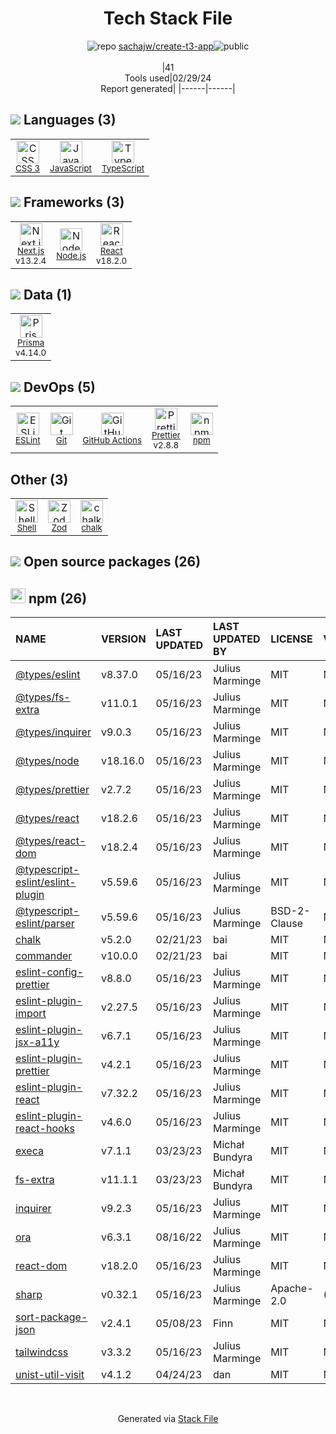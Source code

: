 <!--
&lt;--- Readme.md Snippet without images Start ---&gt;
## Tech Stack
sachajw/create-t3-app is built on the following main stack:

- [JavaScript](https://developer.mozilla.org/en-US/docs/Web/JavaScript) – Languages
- [TypeScript](http://www.typescriptlang.org) – Languages
- [Next.js](https://nextjs.org/) – Frameworks (Full Stack)
- [Node.js](http://nodejs.org/) – Frameworks (Full Stack)
- [React](https://reactjs.org/) – Javascript UI Libraries
- [Prisma](https://www.prisma.io/) – Object Relational Mapper (ORM)
- [ESLint](http://eslint.org/) – Code Review
- [GitHub Actions](https://github.com/features/actions) – Continuous Integration
- [Prettier](https://prettier.io/) – Code Review
- [Shell](https://en.wikipedia.org/wiki/Shell_script) – Shells

Full tech stack [here](/techstack.md)

&lt;--- Readme.md Snippet without images End ---&gt;

&lt;--- Readme.md Snippet with images Start ---&gt;
## Tech Stack
sachajw/create-t3-app is built on the following main stack:

- <img width='25' height='25' src='https://img.stackshare.io/service/1209/javascript.jpeg' alt='JavaScript'/> [JavaScript](https://developer.mozilla.org/en-US/docs/Web/JavaScript) – Languages
- <img width='25' height='25' src='https://img.stackshare.io/service/1612/bynNY5dJ.jpg' alt='TypeScript'/> [TypeScript](http://www.typescriptlang.org) – Languages
- <img width='25' height='25' src='https://img.stackshare.io/service/5936/nextjs.png' alt='Next.js'/> [Next.js](https://nextjs.org/) – Frameworks (Full Stack)
- <img width='25' height='25' src='https://img.stackshare.io/service/1011/n1JRsFeB_400x400.png' alt='Node.js'/> [Node.js](http://nodejs.org/) – Frameworks (Full Stack)
- <img width='25' height='25' src='https://img.stackshare.io/service/1020/OYIaJ1KK.png' alt='React'/> [React](https://reactjs.org/) – Javascript UI Libraries
- <img width='25' height='25' src='https://img.stackshare.io/service/8680/Logo_Symbol_White.jpg' alt='Prisma'/> [Prisma](https://www.prisma.io/) – Object Relational Mapper (ORM)
- <img width='25' height='25' src='https://img.stackshare.io/service/3337/Q4L7Jncy.jpg' alt='ESLint'/> [ESLint](http://eslint.org/) – Code Review
- <img width='25' height='25' src='https://img.stackshare.io/service/11563/actions.png' alt='GitHub Actions'/> [GitHub Actions](https://github.com/features/actions) – Continuous Integration
- <img width='25' height='25' src='https://img.stackshare.io/service/7035/default_66f265943abed56bcdbfca1c866a4261b1fbb063.jpg' alt='Prettier'/> [Prettier](https://prettier.io/) – Code Review
- <img width='25' height='25' src='https://img.stackshare.io/service/4631/default_c2062d40130562bdc836c13dbca02d318205a962.png' alt='Shell'/> [Shell](https://en.wikipedia.org/wiki/Shell_script) – Shells

Full tech stack [here](/techstack.md)

&lt;--- Readme.md Snippet with images End ---&gt;
-->
<div align="center">

# Tech Stack File
![](https://img.stackshare.io/repo.svg "repo") [sachajw/create-t3-app](https://github.com/sachajw/create-t3-app)![](https://img.stackshare.io/public_badge.svg "public")
<br/><br/>
|41<br/>Tools used|02/29/24 <br/>Report generated|
|------|------|
</div>

## <img src='https://img.stackshare.io/languages.svg'/> Languages (3)
<table><tr>
  <td align='center'>
  <img width='36' height='36' src='https://img.stackshare.io/service/6727/css.png' alt='CSS 3'>
  <br>
  <sub><a href="https://developer.mozilla.org/en-US/docs/Web/CSS/CSS3">CSS 3</a></sub>
  <br>
  <sub></sub>
</td>

<td align='center'>
  <img width='36' height='36' src='https://img.stackshare.io/service/1209/javascript.jpeg' alt='JavaScript'>
  <br>
  <sub><a href="https://developer.mozilla.org/en-US/docs/Web/JavaScript">JavaScript</a></sub>
  <br>
  <sub></sub>
</td>

<td align='center'>
  <img width='36' height='36' src='https://img.stackshare.io/service/1612/bynNY5dJ.jpg' alt='TypeScript'>
  <br>
  <sub><a href="http://www.typescriptlang.org">TypeScript</a></sub>
  <br>
  <sub></sub>
</td>

</tr>
</table>

## <img src='https://img.stackshare.io/frameworks.svg'/> Frameworks (3)
<table><tr>
  <td align='center'>
  <img width='36' height='36' src='https://img.stackshare.io/service/5936/nextjs.png' alt='Next.js'>
  <br>
  <sub><a href="https://nextjs.org/">Next.js</a></sub>
  <br>
  <sub>v13.2.4</sub>
</td>

<td align='center'>
  <img width='36' height='36' src='https://img.stackshare.io/service/1011/n1JRsFeB_400x400.png' alt='Node.js'>
  <br>
  <sub><a href="http://nodejs.org/">Node.js</a></sub>
  <br>
  <sub></sub>
</td>

<td align='center'>
  <img width='36' height='36' src='https://img.stackshare.io/service/1020/OYIaJ1KK.png' alt='React'>
  <br>
  <sub><a href="https://reactjs.org/">React</a></sub>
  <br>
  <sub>v18.2.0</sub>
</td>

</tr>
</table>

## <img src='https://img.stackshare.io/databases.svg'/> Data (1)
<table><tr>
  <td align='center'>
  <img width='36' height='36' src='https://img.stackshare.io/service/8680/Logo_Symbol_White.jpg' alt='Prisma'>
  <br>
  <sub><a href="https://www.prisma.io/">Prisma</a></sub>
  <br>
  <sub>v4.14.0</sub>
</td>

</tr>
</table>

## <img src='https://img.stackshare.io/devops.svg'/> DevOps (5)
<table><tr>
  <td align='center'>
  <img width='36' height='36' src='https://img.stackshare.io/service/3337/Q4L7Jncy.jpg' alt='ESLint'>
  <br>
  <sub><a href="http://eslint.org/">ESLint</a></sub>
  <br>
  <sub></sub>
</td>

<td align='center'>
  <img width='36' height='36' src='https://img.stackshare.io/service/1046/git.png' alt='Git'>
  <br>
  <sub><a href="http://git-scm.com/">Git</a></sub>
  <br>
  <sub></sub>
</td>

<td align='center'>
  <img width='36' height='36' src='https://img.stackshare.io/service/11563/actions.png' alt='GitHub Actions'>
  <br>
  <sub><a href="https://github.com/features/actions">GitHub Actions</a></sub>
  <br>
  <sub></sub>
</td>

<td align='center'>
  <img width='36' height='36' src='https://img.stackshare.io/service/7035/default_66f265943abed56bcdbfca1c866a4261b1fbb063.jpg' alt='Prettier'>
  <br>
  <sub><a href="https://prettier.io/">Prettier</a></sub>
  <br>
  <sub>v2.8.8</sub>
</td>

<td align='center'>
  <img width='36' height='36' src='https://img.stackshare.io/service/1120/lejvzrnlpb308aftn31u.png' alt='npm'>
  <br>
  <sub><a href="https://www.npmjs.com/">npm</a></sub>
  <br>
  <sub></sub>
</td>

</tr>
</table>

## Other (3)
<table><tr>
  <td align='center'>
  <img width='36' height='36' src='https://img.stackshare.io/service/4631/default_c2062d40130562bdc836c13dbca02d318205a962.png' alt='Shell'>
  <br>
  <sub><a href="https://en.wikipedia.org/wiki/Shell_script">Shell</a></sub>
  <br>
  <sub></sub>
</td>

<td align='center'>
  <img width='36' height='36' src='https://img.stackshare.io/service/48521/default_eea961e4c374e68a1c7eb5bbc9e4a39920890342.png' alt='Zod'>
  <br>
  <sub><a href="https://zod.dev/">Zod</a></sub>
  <br>
  <sub></sub>
</td>

<td align='center'>
  <img width='36' height='36' src='https://img.stackshare.io/service/8072/13122722.png' alt='chalk'>
  <br>
  <sub><a href="https://github.com/chalk/chalk">chalk</a></sub>
  <br>
  <sub></sub>
</td>

</tr>
</table>


## <img src='https://img.stackshare.io/group.svg' /> Open source packages (26)</h2>

## <img width='24' height='24' src='https://img.stackshare.io/service/1120/lejvzrnlpb308aftn31u.png'/> npm (26)

|NAME|VERSION|LAST UPDATED|LAST UPDATED BY|LICENSE|VULNERABILITIES|
|:------|:------|:------|:------|:------|:------|
|[@types/eslint](https://www.npmjs.com/@types/eslint)|v8.37.0|05/16/23|Julius Marminge |MIT|N/A|
|[@types/fs-extra](https://www.npmjs.com/@types/fs-extra)|v11.0.1|05/16/23|Julius Marminge |MIT|N/A|
|[@types/inquirer](https://www.npmjs.com/@types/inquirer)|v9.0.3|05/16/23|Julius Marminge |MIT|N/A|
|[@types/node](https://www.npmjs.com/@types/node)|v18.16.0|05/16/23|Julius Marminge |MIT|N/A|
|[@types/prettier](https://www.npmjs.com/@types/prettier)|v2.7.2|05/16/23|Julius Marminge |MIT|N/A|
|[@types/react](https://www.npmjs.com/@types/react)|v18.2.6|05/16/23|Julius Marminge |MIT|N/A|
|[@types/react-dom](https://www.npmjs.com/@types/react-dom)|v18.2.4|05/16/23|Julius Marminge |MIT|N/A|
|[@typescript-eslint/eslint-plugin](https://www.npmjs.com/@typescript-eslint/eslint-plugin)|v5.59.6|05/16/23|Julius Marminge |MIT|N/A|
|[@typescript-eslint/parser](https://www.npmjs.com/@typescript-eslint/parser)|v5.59.6|05/16/23|Julius Marminge |BSD-2-Clause|N/A|
|[chalk](https://www.npmjs.com/chalk)|v5.2.0|02/21/23|bai |MIT|N/A|
|[commander](https://www.npmjs.com/commander)|v10.0.0|02/21/23|bai |MIT|N/A|
|[eslint-config-prettier](https://www.npmjs.com/eslint-config-prettier)|v8.8.0|05/16/23|Julius Marminge |MIT|N/A|
|[eslint-plugin-import](https://www.npmjs.com/eslint-plugin-import)|v2.27.5|05/16/23|Julius Marminge |MIT|N/A|
|[eslint-plugin-jsx-a11y](https://www.npmjs.com/eslint-plugin-jsx-a11y)|v6.7.1|05/16/23|Julius Marminge |MIT|N/A|
|[eslint-plugin-prettier](https://www.npmjs.com/eslint-plugin-prettier)|v4.2.1|05/16/23|Julius Marminge |MIT|N/A|
|[eslint-plugin-react](https://www.npmjs.com/eslint-plugin-react)|v7.32.2|05/16/23|Julius Marminge |MIT|N/A|
|[eslint-plugin-react-hooks](https://www.npmjs.com/eslint-plugin-react-hooks)|v4.6.0|05/16/23|Julius Marminge |MIT|N/A|
|[execa](https://www.npmjs.com/execa)|v7.1.1|03/23/23|Michał Bundyra |MIT|N/A|
|[fs-extra](https://www.npmjs.com/fs-extra)|v11.1.1|03/23/23|Michał Bundyra |MIT|N/A|
|[inquirer](https://www.npmjs.com/inquirer)|v9.2.3|05/16/23|Julius Marminge |MIT|N/A|
|[ora](https://www.npmjs.com/ora)|v6.3.1|08/16/22|Julius Marminge |MIT|N/A|
|[react-dom](https://www.npmjs.com/react-dom)|v18.2.0|05/16/23|Julius Marminge |MIT|N/A|
|[sharp](https://www.npmjs.com/sharp)|v0.32.1|05/16/23|Julius Marminge |Apache-2.0|[](https://github.com/advisories/GHSA-54xq-cgqr-rpm3) (High)|
|[sort-package-json](https://www.npmjs.com/sort-package-json)|v2.4.1|05/08/23|Finn |MIT|N/A|
|[tailwindcss](https://www.npmjs.com/tailwindcss)|v3.3.2|05/16/23|Julius Marminge |MIT|N/A|
|[unist-util-visit](https://www.npmjs.com/unist-util-visit)|v4.1.2|04/24/23|dan |MIT|N/A|

<br/>
<div align='center'>

Generated via [Stack File](https://github.com/marketplace/stack-file)
